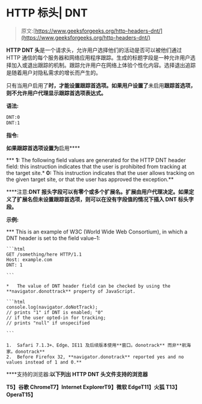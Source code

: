 # HTTP 标头| DNT

> 原文:[https://www.geeksforgeeks.org/http-headers-dnt/](https://www.geeksforgeeks.org/http-headers-dnt/)

**HTTP DNT 头**是一个请求头，允许用户选择他们的活动是否可以被他们通过 HTTP 通信的每个服务器和网络应用程序跟踪。生成的标题字段是一种允许用户选择加入或退出跟踪的机制。跟踪允许用户在网络上体验个性化内容。选择退出追踪是随着用户对隐私需求的增长而产生的。

只有当用户启用了**时，才能设置跟踪首选项。如果用户设置了**未启用**跟踪首选项，则不允许用户代理显示跟踪首选项表达式。**

****语法:****

```html
DNT:0
DNT:1 
```

****指令:****

**如果跟踪首选项设置为**启用****

***   **1:** The following field values are generated for the HTTP DNT header field: this instruction indicates that the user is prohibited from tracking at the target site.*   **0:** This instruction indicates that the user allows tracking on the given target site, or that the user has approved the exception.**

****注意:**DNT 报头字段可以有零个或多个扩展名。扩展由用户代理决定。如果定义了扩展名但未设置跟踪首选项，则可以在没有字段值的情况下插入 DNT 标头字段。**

****示例:****

***   This is an example of W3C (World Wide Web Consortium), in which a DNT header is set to the field value–1:

    ```html
    GET /something/here HTTP/1.1
    Host: example.com
    DNT: 1

    ```

    *   The value of DNT header field can be checked by using the **navigator.donottrack** property of JavaScript.

    ```html
    console.log(navigator.doNotTrack); 
    // prints "1" if DNT is enabled; "0" 
    // if the user opted-in for tracking;
    // prints "null" if unspecified

    ```

    1.  Safari 7.1.3+、Edge、IE11 及后续版本使用**窗口。donotrack** 而非**航海家。donotrack**
    2.  Before Firefox 32, **navigator.donotrack** reported yes and no values instead of 1 and 0.**

****支持的浏览器:**以下列出 **HTTP DNT 头文件**支持的浏览器**

**T5】谷歌 ChromeT7】Internet ExplorerT9】微软 EdgeT11】火狐 T13】OperaT15】**